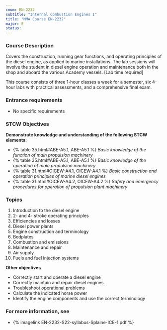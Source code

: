 ```yaml
---
cnum: EN-2232
subtitle: "Internal Combustion Engines I"
title: "MMA Course EN-2232"
major: E
status: 
---
```


### Course Description

Covers the construction, running gear functions, and operating principles of the diesel engine, as applied to marine installations. The lab sessions will involve the student in diesel engine operation and maintenance both in the shop and aboard the various Academy vessels. [Lab time required]

This course consists of three 1-hour classes a week for a semester, six 4-hour labs with practical assessments, and a comprehensive final exam.

### Entrance requirements

* No specific requirements


### STCW Objectives

**Demonstrate knowledge and understanding of the following STCW elements:**

* {% table 35.html#ABE-A5.1, ABE-A5.1 %} *Basic knowledge of the function of main propulsion machinery*
* {% table 35.html#ABE-A5.1, ABE-A5.1 %} *Basic knowledge of the operation of main propulsion machinery*
* {% table 31.html#OICEW-A4.1, OICEW-A4.1 %} *Basic construction and operation principles of marine diesel engines*
* {% table 31.html#OICEW-A4.2, OICEW-A4.2 %} *Safety and emergency procedures for operation of propulsion plant machinery*


### Topics

1. Introduction to the diesel engine
2. 2- and 4- stroke operating principles
3. Efficiencies and losses
4. Diesel power plants
5. Engine construction and terminology
6. Bedplates
7. Combustion and emissions
8. Maintenance and repair
9. Air supply
10. Fuels and fuel injection systems


**Other objectives**


* Correctly start and operate a diesel engine
* Correctly maintain and repair diesel engines.
* Troubleshoot operational problems
* Calculate the indicated horse power
* Identify the engine components and use the correct terminology


### For more information, see 

* {% imagelink EN-2232-S22-syllabus-Splaine-ICE-1.pdf %} 




